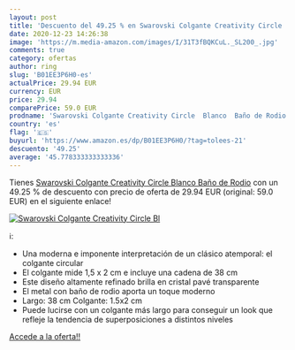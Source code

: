 ```yaml
---
layout: post
title: 'Descuento del 49.25 % en Swarovski Colgante Creativity Circle  Bl'
date: 2020-12-23 14:26:38
image: 'https://m.media-amazon.com/images/I/31T3fBQKCuL._SL200_.jpg'
comments: true
category: ofertas
author: ring
slug: 'B01EE3P6H0-es'
actualPrice: 29.94 EUR
currency: EUR
price: 29.94
comparePrice: 59.0 EUR
prodname: 'Swarovski Colgante Creativity Circle  Blanco  Baño de Rodio'
country: 'es'
flag: '🇪🇸'
buyurl: 'https://www.amazon.es/dp/B01EE3P6H0/?tag=tolees-21'
descuento: '49.25'
average: '45.778333333333336'
---
```


Tienes [Swarovski Colgante Creativity Circle  Blanco  Baño de Rodio](https://www.amazon.es/dp/B01EE3P6H0/?tag=tolees-21) con un 49.25 % de descuento con precio de oferta de 29.94 EUR (original: 59.0 EUR) en el siguiente enlace!

[![Swarovski Colgante Creativity Circle  Bl](https://m.media-amazon.com/images/I/31T3fBQKCuL._SL200_.jpg)](https://www.amazon.es/dp/B01EE3P6H0/?tag=tolees-21)

ℹ️:

- Una moderna e imponente interpretación de un clásico atemporal: el colgante circular
- El colgante mide 1,5 x 2 cm e incluye una cadena de 38 cm
- Este diseño altamente refinado brilla en cristal pavé transparente
- El metal con baño de rodio aporta un toque moderno
- Largo: 38 cm Colgante: 1.5x2 cm
- Puede lucirse con un colgante más largo para conseguir un look que refleje la tendencia de superposiciones a distintos niveles

[Accede a la oferta!!](https://www.amazon.es/dp/B01EE3P6H0/?tag=tolees-21)

